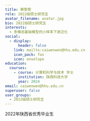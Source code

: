 ```yaml
---
title: 蔡雯雯
role: 2022级硕士研究生
avatar_filename: avatar.jpg
bio: 2022级硕士研究生
interests:
  - 多模态基础模型的小样本下游泛化
social:
  - display:
      header: false
    link: mailto:caiwenwen@hhu.edu.cn
    icon_pack: fas
    icon: envelope
education:
  courses:
    - course: 计算机科学与技术 学士
      institution: 陕西科技大学
      year: 2024
email: caiwenwen@hhu.edu.cn
superuser: false
user_groups:
  - 2022级硕士研究生
---
```

2022年陕西省优秀毕业生
